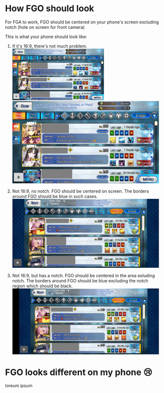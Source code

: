 # How FGO should look

For FGA to work, FGO should be centered on your phone's screen excluding notch (hole on screen for front camera)

This is what your phone should look like:

1. If it's 16:9, there's not much problem.
   <img src="img/inside.jpg" width="300">
   ![16:9](img/inside.jpg)

2. Not 16:9, no notch. FGO should be centered on screen. The borders around FGO should be blue in such cases.
   ![16:9 no notch](img/outside-notchless.jpg)

3. Not 16:9, but has a notch. FGO should be centered in the area exluding notch. The borders around FGO should be blue excluding the notch region which should be black.
   ![not 16:9 but has notch](img/outside.jpg)

# FGO looks different on my phone :cry:

loreum ipsum